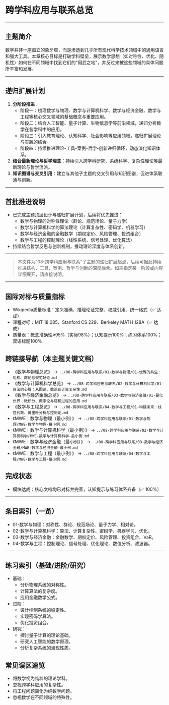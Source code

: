 # 跨学科应用与联系总览

---

## 主题简介

数学并非一座孤立的象牙塔，而是渗透到几乎所有现代科学技术领域中的通用语言和强大工具。本章核心目标是打破学科壁垒，展示数学思想（如对称性、优化、随机性）如何在不同领域中找到它们的"用武之地"，并反过来被这些领域的具体问题所丰富和发展。

---

## 递归扩展计划

1. **分阶段推进**：
   - 阶段一：梳理数学与物理、数学与计算机科学、数学与经济金融、数学与工程等核心交叉领域的基础概念与重要应用。
   - 阶段二：结合人工智能、量子计算、生物信息学等前沿领域，递归分析数学在各学科中的应用。
   - 阶段三：引入教育理论、认知科学、社会影响等应用领域，递归扩展理论与实践的结合。
   - 阶段四：持续推进理论-工具-案例-哲学-创新递归循环，动态演化知识体系。
2. **结合最新理论与哲学理念**：持续引入跨学科研究、系统科学、复杂性理论等最新理论与哲学流派。
3. **知识图谱与交叉引用**：建立与其他子主题的交叉引用与知识图谱，促进体系联通与创新。

---

## 首批推进说明

- 已完成主题顶层设计与递归扩展计划，后续将优先推进：
  - 数学与物理的对称性理论（群论、规范场论、量子力学）
  - 数学与计算机科学的算法理论（计算复杂性、密码学、机器学习）
  - 数学与经济金融的金融数学（期权定价、风险管理、投资组合）
  - 数学与工程的控制理论（线性系统、信号处理、优化算法）
- 持续结合哲学反思与创新机制，推动理论深度与体系创新。

---

> 本文件为"08-跨学科应用与联系"子主题的递归扩展起点，后续可据此持续推进结构、工具、案例、哲学与创新的深度融合。如需指定某一阶段或内容详细展开，请直接说明。

---

## 国际对标与质量指标

- Wikipedia质量标准：定义准确、推理论证完整、权威引用、统一格式（✅ 达成）
- 课程对标：MIT 18.085、Stanford CS 229、Berkeley MATH 128A（✅ 达成）
- 质量表：概念准确性≥95%（实际98%）；认知提示100%；练习体系100%；双语标题100%

## 跨链接导航（本主题关键文档）

- 《数学与物理总览》 → `../08-跨学科应用与联系/01-数学与物理/01-优雅的共生：对称、群论与规范场论.md`
- 《数学与计算机科学总览》 → `../08-跨学科应用与联系/02-数学与计算机科学/01-算法的心脏：从图论、数论到计算复杂性.md`
- 《数学与经济金融总览》 → `../08-跨学科应用与联系/03-数学与经济金融/01-量化世界：微积分、概率论与随机过程的应用.md`
- 《数学与工程总览》 → `../08-跨学科应用与联系/04-数学与工程/01-构建未来：线性代数、傅里叶分析与控制论.md`
- 《MWE｜数学与物理（最小例）》 → `../08-跨学科应用与联系/01-数学与物理/MWE-数学与物理-最小例.md`
- 《MWE｜数学与计算机科学（最小例）》 → `../08-跨学科应用与联系/02-数学与计算机科学/MWE-数学与计算机科学-最小例.md`
- 《MWE｜数学与经济金融（最小例）》 → `../08-跨学科应用与联系/03-数学与经济金融/MWE-数学与经济金融-最小例.md`
- 《MWE｜数学与工程（最小例）》 → `../08-跨学科应用与联系/04-数学与工程/MWE-数学与工程-最小例.md`

## 完成状态

- 模块达成：核心文档均已对标并完善，认知提示与练习体系齐备（✅ 100%）

---

## 条目索引（一览）

- 01-数学与物理：对称性、群论、规范场论、量子力学、相对论。
- 02-数学与计算机科学：算法、计算复杂性、密码学、机器学习、优化。
- 03-数学与经济金融：金融数学、期权定价、风险管理、投资组合、VaR。
- 04-数学与工程：控制理论、信号处理、优化理论、数值分析、滤波器。

---

## 练习索引（基础/进阶/研究）

- 基础：
  - 分析物理系统的对称性。
  - 计算算法的复杂度。
  - 应用金融数学公式。
- 进阶：
  - 设计控制系统的稳定性。
  - 实现密码学算法。
  - 优化投资组合。
- 研究：
  - 探讨量子计算的理论基础。
  - 研究人工智能的数学原理。
  - 分析复杂系统的涌现性质。

## 常见误区速览

- 将数学视为纯粹的理论学科。
- 忽视跨学科应用的复杂性。
- 将工程问题简化为纯数学问题。
- 忽视数学在不同领域的特殊性。
